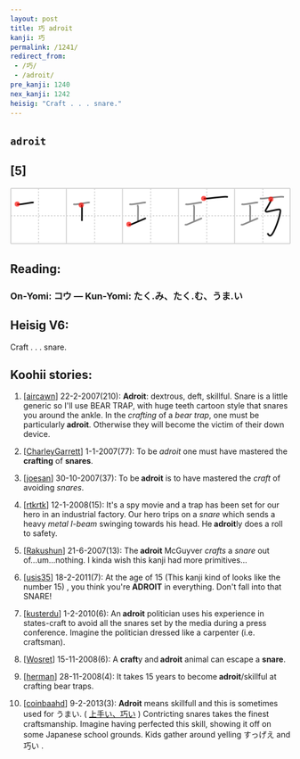 ```yaml
---
layout: post
title: 巧 adroit
kanji: 巧
permalink: /1241/
redirect_from:
 - /巧/
 - /adroit/
pre_kanji: 1240
nex_kanji: 1242
heisig: "Craft . . . snare."
---
```


## `adroit`

## [5]

<div class="stroke"><img src="../images/E5B7A7.png" /></div>

## Reading:

### On-Yomi: コウ &mdash; Kun-Yomi: たく.み、たく.む、うま.い

## Heisig V6:

Craft . . . snare.

## Koohii stories:

1) [<a href="http://kanji.koohii.com/profile/aircawn">aircawn</a>] 22-2-2007(210): <strong>Adroit</strong>: dextrous, deft, skillful. Snare is a little generic so I&#039;ll use BEAR TRAP, with huge teeth cartoon style that snares you around the ankle. In the <em>crafting</em> of a <em>bear trap</em>, one must be particularly<strong> adroit</strong>. Otherwise they will become the victim of their down device.

2) [<a href="http://kanji.koohii.com/profile/CharleyGarrett">CharleyGarrett</a>] 1-1-2007(77): To be <em>adroit</em> one must have mastered the <strong>crafting</strong> of <strong>snares</strong>.

3) [<a href="http://kanji.koohii.com/profile/joesan">joesan</a>] 30-10-2007(37): To be<strong> adroit</strong> is to have mastered the <em>craft</em> of avoiding <em>snares</em>.

4) [<a href="http://kanji.koohii.com/profile/rtkrtk">rtkrtk</a>] 12-1-2008(15): It&#039;s a spy movie and a trap has been set for our hero in an industrial factory. Our hero trips on a <em>snare</em> which sends a heavy <em>metal I-beam</em> swinging towards his head. He<strong> adroit</strong>ly does a roll to safety.

5) [<a href="http://kanji.koohii.com/profile/Rakushun">Rakushun</a>] 21-6-2007(13): The<strong> adroit</strong> McGuyver <em>crafts</em> a <em>snare</em> out of...um...nothing. I kinda wish this kanji had more primitives...

6) [<a href="http://kanji.koohii.com/profile/usis35">usis35</a>] 18-2-2011(7): At the age of 15 (This kanji kind of looks like the number 15) , you think you&#039;re<strong> ADROIT</strong> in everything. Don&#039;t fall into that SNARE!

7) [<a href="http://kanji.koohii.com/profile/kusterdu">kusterdu</a>] 1-2-2010(6): An<strong> adroit</strong> politician uses his experience in states-craft to avoid all the snares set by the media during a press conference. Imagine the politician dressed like a carpenter (i.e. craftsman).

8) [<a href="http://kanji.koohii.com/profile/Wosret">Wosret</a>] 15-11-2008(6): A <strong>craft</strong>y and<strong> adroit</strong> animal can escape a <strong>snare</strong>.

9) [<a href="http://kanji.koohii.com/profile/herman">herman</a>] 28-11-2008(4): It takes 15 years to become<strong> adroit</strong>/skillful at crafting bear traps.

10) [<a href="http://kanji.koohii.com/profile/coinbaahd">coinbaahd</a>] 9-2-2013(3): <strong>Adroit</strong> means skillfull and this is sometimes used for うまい. ( <a href="midori://search?text=上手い、巧い">上手い、巧い</a> ) Contricting snares takes the finest craftsmanship. Imagine having perfected this skill, showing it off on some Japanese school grounds. Kids gather around yelling すっげえ and 巧い .
